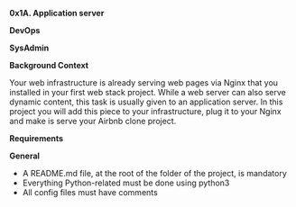 **0x1A. Application server**

**DevOps**

**SysAdmin**

**Background Context**

Your web infrastructure is already serving web pages via Nginx that you installed in your first web stack project. While a web server can also serve dynamic content, this task is usually given to an application server. In this project you will add this piece to your infrastructure, plug it to your Nginx and make is serve your Airbnb clone project.

**Requirements**

**General**
* A README.md file, at the root of the folder of the project, is mandatory
* Everything Python-related must be done using python3
* All config files must have comments